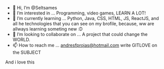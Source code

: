 - 👋 Hi, I’m @Seltsames
- 👀 I’m interested in ... Programming, video games, LEARN A LOT!
- 🌱 I’m currently learning ... Python, Java, CSS, HTML, JS, ReactJS, and all he technologies that you can see on my brofile, because, ww are allways learning someting new :D
- 💞️ I’m looking to collaborate on ... A project that could change the WORLD.
- 📫 How to reach me ... andresfprojas@hotmail.com write GITLOVE on the SUBJECT

<!---
Seltsames/Seltsames is a ✨ special ✨ repository because its `README.md` (this file) appears on your GitHub profile.
You can click the Preview link to take a look at your changes. 
--->
And i love this
